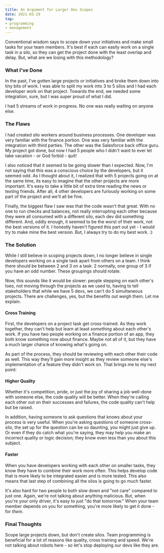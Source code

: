 ```yaml
---
title: An Argument for Larger Dev Scopes
date: 2021-03-29
tag:
- programming
- management
---
```

Conventional wisdom says to scope down your initiatives and make small tasks for your team members.  It's best if each can easily work on a single task in a silo, so they can get the project done with the least overlap and delay. But, what are we losing with this methodology?

<!--more-->

### What I've Done

In the past, I've gotten large projects or initiatives and broke them down into tiny bits of work.  I was able to split my work into 3 to 5 silos and I had each developer work on that project.  Towards the end, we needed some integration, sure, but I was super proud of what I did. 

I had 5 streams of work in progress.  No one was really waiting on anyone else.

### The Flaws

I had created silo workers around business processes.  One developer was very familiar with the finance portion.  One was very familiar with the integration with third parties.  The other was the Salesforce back office guru.  My project got done, but now I had 5 people who I didn't want to ever let take vacation - or God forbid - quit!

I also noticed that it seemed to be going slower than I expected.  Now, I'm not saying that this was a conscious choice by the developers, but it seemed odd. As I thought about it, I realized that with 5 projects going on at the same time, its easy to imagine that the other projects are more important. It's easy to take a little bit of extra time reading the news or texting friends. After all, 4 other developers are furiously working on some part of the project and we'll all be fine.

Finally, the biggest flaw I saw was that the code wasn't that great.  With no one to run checks and balances, not really interrupting each other because they were all consumed with a different silo, each dev did something different.  And, oddly enough, it seemed to be the worst of their work, not the best versions of it. I honestly haven't figured this part out yet - I would try to make mine the best version. But, I always try to do my best work. :)

### The Solution

While I still believe in scoping projects down, I no longer believe in single developers working on a single task apart from others on a team. I think there should be between 2 and 3 on a task: 2 normally, one group of 3 if you have an odd number.  These groupings should rotate.

Now, this sounds like it would be slower: people stepping on each other's toes, not moving through the projects as we used to, having to tell stakeholders that while we have 5 devs, we can't do 5 simultaneous projects.  There are challenges, yes, but the benefits out weigh them.  Let me explain.

#### Cross Training

First, the developers on a project task get cross-trained. As they work together, they can't help but learn at least _something_ about each other's work.  If you have two people working on a finance portion of an app, they both know something now about finance. Maybe not all of it, but they have a much larger chance of knowing what's going on.

As part of the process, they should be reviewing with each other their code as well. This way they'll gain more insight as they review someone else's implementation of a feature they didn't work on.  That brings me to my next point:

#### Higher Quality

Whether it's competition, pride, or just the joy of sharing a job well-done with someone else, the code quality will be better.  When they're calling each other out on their successes and failures, the code quality can't help but be raised.  

In addition, having someone to ask questions that knows about your process is very useful.  When you're asking questions of someone cross-silo, the set up for the question can be so daunting, you might just give up.  Or even if they do catch what you're saying, they may help you make an incorrect quality or logic decision; they know even less than you about this subject.

#### Faster

When you have developers working with each other on smaller tasks, they know they have to combine their work more often.  This helps develop code that is more likely to be integrated easier and is more tested.  This also means that last step of combining all the silos is going to go much faster.

It's also hard for two people to both slow down and "not care" compared to just one.  Again, we're not talking about anything malicious. But, when you're your only driver, it's easy to just "do that tomorrow."  When your team member depends on you for something, you're more likely to get it done - for _them_.

### Final Thoughts

Scope large projects down, but don't create silos.  Team programming is beneficial for a lot of reasons like quality, cross training and speed.  We're not talking about robots here - so let's stop deploying our devs like they are.